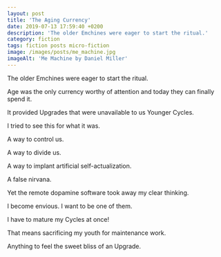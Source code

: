 ```yaml
---
layout: post
title: 'The Aging Currency'
date: 2019-07-13 17:59:40 +0200
description: 'The older Emchines were eager to start the ritual.'
category: fiction
tags: fiction posts micro-fiction
image: /images/posts/me_machine.jpg
imageAlt: 'Me Machine by Daniel Miller'
---
```


The older Emchines were eager to start the ritual.

Age was the only currency worthy of attention and today they can finally spend it.

It provided Upgrades that were unavailable to us Younger Cycles.

I tried to see this for what it was.

A way to control us.

A way to divide us.

A way to implant artificial self-actualization.

A false nirvana.

Yet the remote dopamine software took away my clear thinking.

I become envious. I want to be one of them.

I have to mature my Cycles at once!

That means sacrificing my youth for maintenance work.

Anything to feel the sweet bliss of an Upgrade.
